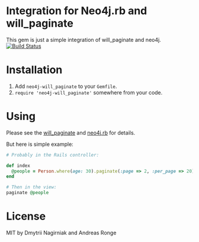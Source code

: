 Integration for Neo4j.rb and will_paginate
============================================

This gem is just a simple integration of will_paginate and neo4j.
[![Build Status](https://secure.travis-ci.org/neo4j-will_paginate/its.png)](http://travis-ci.org/dnagir/neo4j-will_paginate)

Installation
==================

1. Add `neo4j-will_paginate` to your `Gemfile`.
2. `require 'neo4j-will_paginate'` somewhere from your code.



Using
==================

Please see the [will_paginate](https://github.com/mislav/will_paginate)
and [neo4j.rb](https://github.com/andreasronge/neo4j) for details.

But here is simple example:


```ruby
# Probably in the Rails controller:

def index
  @people = Person.where(age: 30).paginate(:page => 2, :per_page => 20) # :per_page is optional
end

# Then in the view:
paginate @people

```

License
=====================

MIT by Dmytrii Nagirniak and Andreas Ronge
